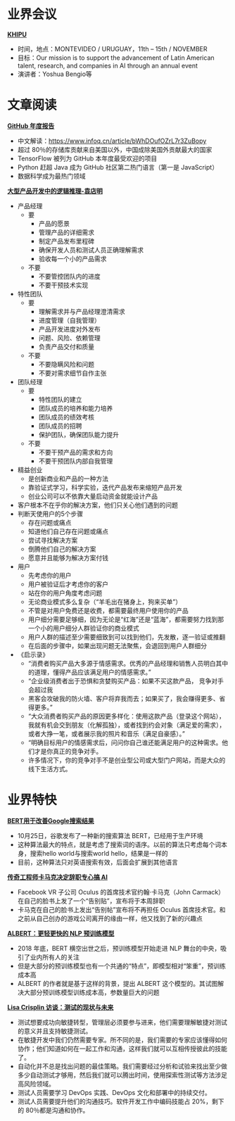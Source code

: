 # 业界会议

[**KHIPU**](https://khipu.ai/)
* 时间，地点：MONTEVIDEO / URUGUAY，11th – 15th / NOVEMBER
* 目标：Our mission is to support the advancement of Latin American talent, research, and companies in AI through an annual event
* 演讲者：Yoshua Bengio等


# 文章阅读

[**GitHub 年度报告**](https://octoverse.github.com/)
* 中文解读：https://www.infoq.cn/article/bWhDOufOZrL7r3ZuBopy
* 超过 80％的存储库贡献来自美国以外，中国成除美国外贡献最大的国家
* TensorFlow 被列为 GitHub 本年度最受欢迎的项目
* Python 赶超 Java 成为 GitHub 社区第二热门语言（第一是 JavaScript）
* 数据科学成为最热门领域


[**大型产品开发中的逻辑推理-袁店明**](https://ppt.infoq.cn/list/qconbj2019)
* 产品经理
   * 要
      * 产品的愿景
      * 管理产品的详细需求
      * 制定产品发布里程碑
      * 确保开发人员和测试人员正确理解需求
      * 验收每一个小的产品需求
   * 不要
      * 不要管控团队内的进度
      * 不要干预技术实现
* 特性团队
   * 要
      * 理解需求并与产品经理澄清需求
      * 进度管理（自我管理）
      * 产品开发进度对外发布
      * 问题、风险、依赖管理
      * 负责产品交付和质量
   * 不要
      * 不要隐瞒风险和问题
      * 不要对需求细节自作主张
* 团队经理
   * 要
      * 特性团队的建立
      * 团队成员的培养和能力培养
      * 团队成员的绩效考核
      * 团队成员的招聘
      * 保护团队，确保团队能力提升
   * 不要
      * 不要干预产品的需求和方向
      * 不要干预团队内部自我管理
* 精益创业
   * 是创新商业和产品的一种方法
   * 靠验证式学习，科学实验，迭代产品发布来缩短产品开发
   * 创业公司可以不依靠大量启动资金就能设计产品
* 客户根本不在乎你的解决方案，他们只关心他们遇到的问题
* 判断天使用户的5个步骤
   * 存在问题或痛点
   * 知道他们自己存在问题或痛点
   * 尝试寻找解决方案
   * 倒腾他们自己的解决方案
   * 愿意并且能够为解决方案付钱
* 用户
   * 先考虑你的用户
   * 用户被验证后才考虑你的客户
   * 站在你的用户角度考虑问题
   * 无论商业模式多么复杂（“羊毛出在猪身上，狗来买单”）
   * 不管是对用户免费还是收费，都需要最终用户使用你的产品
   * 用户细分需要足够细，因为无论是“红海”还是“蓝海”，都需要努力找到那一个小的用户细分人群验证你的商业模式
   * 用户人群的描述至少需要细致到可以找到他们，先发散，逐一验证或推翻
   * 在后面的步骤中，如果出现问题无法聚焦，会退回到用户人群细分
* 《启示录》
   *  “消费者购买产品大多源于情感需求。优秀的产品经理和销售人员明白其中的道理，懂得产品应该满足用户的情感需求。”
   *  “企业级消费者出于恐惧和贪婪购买产品：如果不买这款产品， 竞争对手会超过我
   *  黑客会攻破我的防火墙、客户将弃我而去；如果买了，我会赚得更多、省得更多。”
   *  “大众消费者购买产品的原因更多样化：使用这款产品（登录这个网站），我就有机会交到朋友（化解孤独），或者找到约会对象（满足爱的需求），或者大挣一笔，或者展示我的照片和音乐（满足自豪感）。”
   *  “明确目标用户的情感需求后，问问你自己谁还能满足用户的这种需求。他们才是你真正的竞争对手。
   *  许多情况下，你的竞争对手不是创业型公司或大型门户网站，而是大众的线下生活方式。


# 业界特快

[**BERT用于改善Google搜索结果**](https://blog.google/products/search/search-language-understanding-bert/)
* 10月25日，谷歌发布了一种新的搜索算法 BERT，已经用于生产环境
* 这种算法最大的特点，就是考虑了搜索词的语序。以前的算法只考虑每个词本身，搜索hello world与搜索world hello，结果是一样的
* 目前，这种算法只对英语搜索有效，后面会扩展到其他语言


[**传奇工程师卡马克决定辞职专心搞 AI**](https://www.infoq.cn/article/PppvXCGoEzedii0zUx4H)
* Facebook VR 子公司 Oculus 的首席技术官约翰·卡马克（John Carmack）在自己的脸书上发了一个“告别贴”，宣布将于本周辞职
* 卡马克在自己的脸书上发出“告别帖”宣布将不再担任 Oculus 首席技术官。和之前从自己创办的游戏公司离开的缘由一样，他又找到了新的兴趣点


[**ALBERT：更轻更快的 NLP 预训练模型**](https://www.infoq.cn/article/OMFA5Jef26VrDDYstQ7P)
* 2018 年底，BERT 横空出世之后，预训练模型开始走进 NLP 舞台的中央，吸引了业内所有人的关注
* 但是大部分的预训练模型也有一个共通的“特点”，即模型相对“笨重”，预训练成本高
* ALBERT 的作者就是基于这样的背景，提出 ALBERT 这个模型的。其试图解决大部分预训练模型训练成本高，参数量巨大的问题


[**Lisa Crisplin 访谈：测试的现状与未来**](https://www.infoq.cn/article/dgm78gHqS4OD8oI5mFat)
* 测试想要成功向敏捷转型，管理层必须要参与进来，他们需要理解敏捷对测试的意义并且支持敏捷测试。
* 在敏捷开发中我们仍然需要专家。所不同的是，我们需要的专家应该懂得如何协作；他们知道如何在一起工作和沟通，这样我们就可以互相传授彼此的技能了。
* 自动化并不总是找出问题的最佳策略。我们需要经过分析和试验来找出至少做多少自动测试才够用，然后我们就可以腾出时间，使用探索性测试等方法涉足高风险领域。
* 测试人员需要学习 DevOps 实践、DevOps 文化和部署中的持续交付。
* 测试人员需要提升他们的沟通技巧。软件开发工作中编码技能占 20%，剩下的 80％都是沟通和协作。

